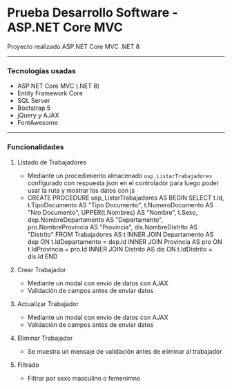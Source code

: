 ﻿# Prueba Desarrollo Software - ASP.NET Core MVC

Proyecto realizado ASP.NET Core MVC .NET 8

---

### Tecnologías usadas
- ASP.NET Core MVC (.NET 8)
- Entity Framework Core
- SQL Server
- Bootstrap 5
- jQuery y AJAX
- FontAwesome

---

### Funcionalidades

1. Listado de Trabajadores
   - Mediante un procedimiento almacenado `usp_ListarTrabajadores` configurado con respuesta json en el controlador para luego poder usar la ruta y mostrar los datos con js
   - CREATE PROCEDURE usp_ListarTrabajadores
AS
BEGIN
  SELECT 
    t.Id,
    t.TipoDocumento AS "Tipo Documento",
    t.NumeroDocumento AS "Nro Documento",
    UPPER(t.Nombres) AS "Nombre",
    t.Sexo,
    dep.NombreDepartamento AS "Departamento",
    pro.NombreProvincia AS "Provincia",
    dis.NombreDistrito AS "Distrito"
  FROM Trabajadores AS t
  INNER JOIN Departamento AS dep ON t.IdDepartamento = dep.Id
  INNER JOIN Provincia AS pro ON t.IdProvincia = pro.Id
  INNER JOIN Distrito AS dis ON t.IdDistrito = dis.Id
END
  
2. Crear Trabajador
   - Mediante un modal con envio de datos con AJAX
   - Validación de campos antes de enviar datos

3. Actualizar Trabajador
   - Mediante un modal con envio de datos con AJAX
   - Validación de campos antes de enviar datos

4. Eliminar Trabajador
   - Se muestra un mensaje de validación antes de eliminar al trabajador

5. Filtrado
   - Filtrar por sexo masculino o femenimno
